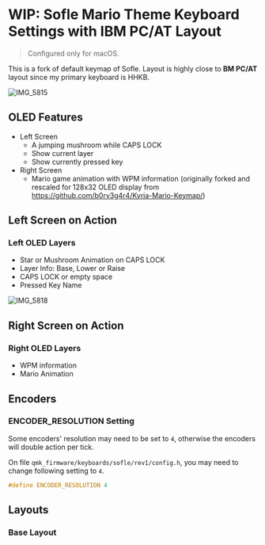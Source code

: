 # WIP: Sofle Mario Theme Keyboard Settings with IBM PC/AT Layout

> Configured only for macOS.

This is a fork of default keymap of Sofle. Layout is highly close to **BM PC/AT** layout since my primary keyboard is HHKB.

![IMG_5815](https://user-images.githubusercontent.com/196477/127565134-b600c1fa-9dc1-452d-a192-5a569ed2f756.jpg)

## OLED Features
- Left Screen
  - A jumping mushroom while CAPS LOCK
  - Show current layer
  - Show currently pressed key
- Right Screen
  - Mario game animation with WPM information (originally forked and rescaled for 128x32 OLED display from https://github.com/b0rv3g4r4/Kyria-Mario-Keymap/)

## Left Screen on Action

### Left OLED Layers
- Star or Mushroom Animation on CAPS LOCK
- Layer Info: Base, Lower or Raise
- CAPS LOCK or empty space
- Pressed Key Name

![IMG_5818](https://user-images.githubusercontent.com/196477/127566150-43367c5d-bcd5-4e49-9346-d2035087faed.gif)


## Right Screen on Action

### Right OLED Layers
- WPM information
- Mario Animation

## Encoders

### ENCODER_RESOLUTION Setting
Some encoders' resolution may need to be set to `4`, otherwise the encoders will double action per tick.

On file `qmk_firmware/keyboards/sofle/rev1/config.h`, you may need to change following setting to `4`.

```C
#define ENCODER_RESOLUTION 4
```

## Layouts

### Base Layout

